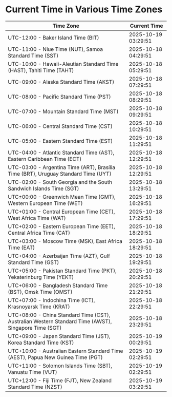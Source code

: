 # Current Time in Various Time Zones

| Time Zone | Current Time |
|-----------|--------------|
| UTC-12:00 - Baker Island Time (BIT) | 2025-10-19 03:29:51 |
| UTC-11:00 - Niue Time (NUT), Samoa Standard Time (SST) | 2025-10-18 04:29:51 |
| UTC-10:00 - Hawaii-Aleutian Standard Time (HAST), Tahiti Time (TAHT) | 2025-10-18 05:29:51 |
| UTC-09:00 - Alaska Standard Time (AKST) | 2025-10-18 07:29:51 |
| UTC-08:00 - Pacific Standard Time (PST) | 2025-10-18 08:29:51 |
| UTC-07:00 - Mountain Standard Time (MST) | 2025-10-18 09:29:51 |
| UTC-06:00 - Central Standard Time (CST) | 2025-10-18 10:29:51 |
| UTC-05:00 - Eastern Standard Time (EST) | 2025-10-18 11:29:51 |
| UTC-04:00 - Atlantic Standard Time (AST), Eastern Caribbean Time (ECT) | 2025-10-18 12:29:51 |
| UTC-03:00 - Argentina Time (ART), Brasília Time (BRT), Uruguay Standard Time (UYT) | 2025-10-18 12:29:51 |
| UTC-02:00 - South Georgia and the South Sandwich Islands Time (SGT) | 2025-10-18 13:29:51 |
| UTC±00:00 - Greenwich Mean Time (GMT), Western European Time (WET) | 2025-10-18 16:29:51 |
| UTC+01:00 - Central European Time (CET), West Africa Time (WAT) | 2025-10-18 17:29:51 |
| UTC+02:00 - Eastern European Time (EET), Central Africa Time (CAT) | 2025-10-18 18:29:51 |
| UTC+03:00 - Moscow Time (MSK), East Africa Time (EAT) | 2025-10-18 18:29:51 |
| UTC+04:00 - Azerbaijan Time (AZT), Gulf Standard Time (GST) | 2025-10-18 19:29:51 |
| UTC+05:00 - Pakistan Standard Time (PKT), Yekaterinburg Time (YEKT) | 2025-10-18 20:29:51 |
| UTC+06:00 - Bangladesh Standard Time (BST), Omsk Time (OMST) | 2025-10-18 21:29:51 |
| UTC+07:00 - Indochina Time (ICT), Krasnoyarsk Time (KRAT) | 2025-10-18 22:29:51 |
| UTC+08:00 - China Standard Time (CST), Australian Western Standard Time (AWST), Singapore Time (SGT) | 2025-10-18 23:29:51 |
| UTC+09:00 - Japan Standard Time (JST), Korea Standard Time (KST) | 2025-10-19 00:29:51 |
| UTC+10:00 - Australian Eastern Standard Time (AEST), Papua New Guinea Time (PGT) | 2025-10-19 02:29:51 |
| UTC+11:00 - Solomon Islands Time (SBT), Vanuatu Time (VUT) | 2025-10-19 02:29:51 |
| UTC+12:00 - Fiji Time (FJT), New Zealand Standard Time (NZST) | 2025-10-19 03:29:51 |

